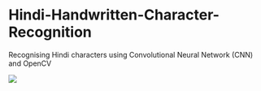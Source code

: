 # Hindi-Handwritten-Character-Recognition
Recognising Hindi characters using Convolutional Neural Network (CNN) and OpenCV 


![](Sample.gif)
